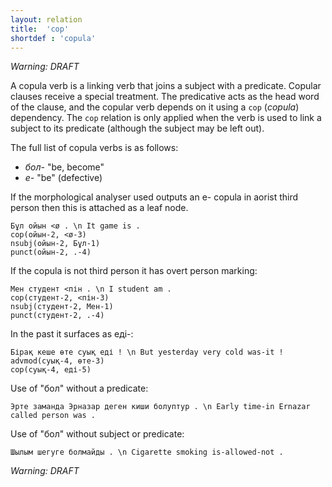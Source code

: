 ```yaml
---
layout: relation
title:  'cop'
shortdef : 'copula'
---
```


*Warning: DRAFT*

A copula verb is a linking verb that joins a subject with a predicate.
Copular clauses receive a special treatment. The
predicative acts as the head word of the clause, and the copular verb
depends on it using a `cop` (*copula*) dependency. The `cop` relation
is only applied when the verb is used to link a subject to its predicate
(although the subject may be left out).

The full list of copula verbs is as follows:

* _бол-_ "be, become"
* _е-_ "be" (defective)

If the morphological analyser used outputs an е- copula in aorist third person
then this is attached as a leaf node.

~~~ sdparse
Бұл ойын <ø . \n It game is . 
cop(ойын-2, <ø-3)
nsubj(ойын-2, Бұл-1)
punct(ойын-2, .-4)
~~~

If the copula is not third person it has overt person marking: 

~~~ sdparse
Мен студент <пін . \n I student am .
cop(студент-2, <пін-3)
nsubj(студент-2, Мен-1)
punct(студент-2, .-4)
~~~

In the past it surfaces as еді-:

~~~ sdparse
Бірақ кеше өте суық еді ! \n But yesterday very cold was-it !
advmod(суық-4, өте-3)
cop(суық-4, еді-5)
~~~

Use of "бол" without a predicate:

~~~ sdparse
Эрте заманда Эрназар деген киши болуптур . \n Early time-in Ernazar called person was .

~~~

Use of "бол" without subject or predicate:

~~~ sdparse 
Шылым шегуге болмайды . \n Cigarette smoking is-allowed-not .

~~~

*Warning: DRAFT*
<!-- Interlanguage links updated Út zář 29 20:43:14 CEST 2020 -->

